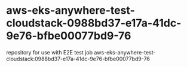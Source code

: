 # aws-eks-anywhere-test-cloudstack-0988bd37-e17a-41dc-9e76-bfbe00077bd9-76
repository for use with E2E test job aws-eks-anywhere-test-cloudstack:0988bd37-e17a-41dc-9e76-bfbe00077bd9-76
